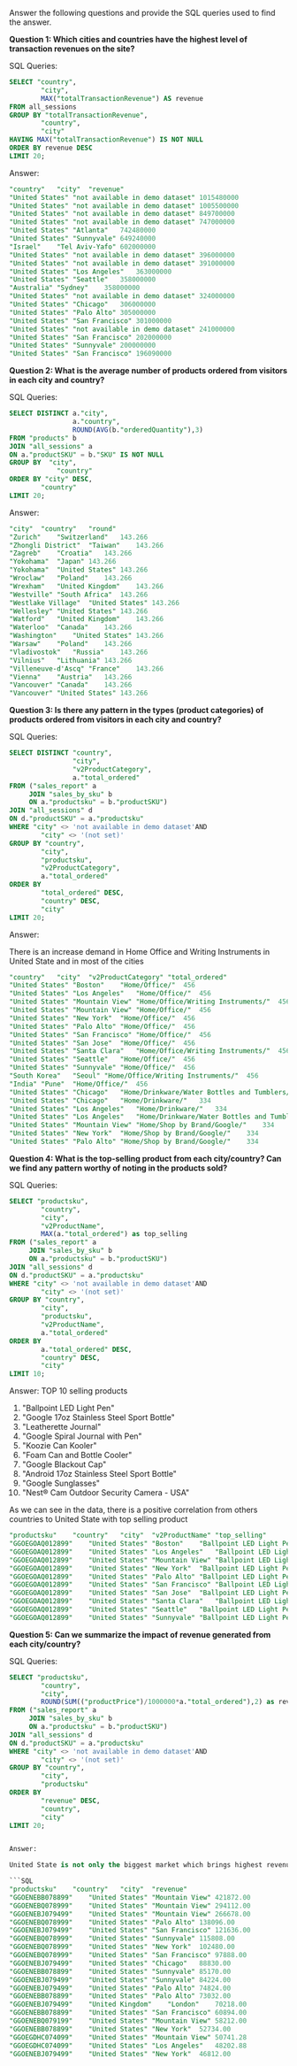 Answer the following questions and provide the SQL queries used to find the answer.

    
**Question 1: Which cities and countries have the highest level of transaction revenues on the site?**


SQL Queries:
```SQL
SELECT "country",
		"city",
		MAX("totalTransactionRevenue") AS revenue
FROM all_sessions
GROUP BY "totalTransactionRevenue",
		"country",
		"city"
HAVING MAX("totalTransactionRevenue") IS NOT NULL		
ORDER BY revenue DESC
LIMIT 20;

```
Answer:
```SQL
"country"	"city"	"revenue"
"United States"	"not available in demo dataset"	1015480000
"United States"	"not available in demo dataset"	1005500000
"United States"	"not available in demo dataset"	849700000
"United States"	"not available in demo dataset"	747000000
"United States"	"Atlanta"	742480000
"United States"	"Sunnyvale"	649240000
"Israel"	"Tel Aviv-Yafo"	602000000
"United States"	"not available in demo dataset"	396000000
"United States"	"not available in demo dataset"	391000000
"United States"	"Los Angeles"	363000000
"United States"	"Seattle"	358000000
"Australia"	"Sydney"	358000000
"United States"	"not available in demo dataset"	324000000
"United States"	"Chicago"	306000000
"United States"	"Palo Alto"	305000000
"United States"	"San Francisco"	301000000
"United States"	"not available in demo dataset"	241000000
"United States"	"San Francisco"	202000000
"United States"	"Sunnyvale"	200000000
"United States"	"San Francisco"	196090000
```

**Question 2: What is the average number of products ordered from visitors in each city and country?**


SQL Queries:
```SQL
SELECT DISTINCT a."city",
				a."country",
				ROUND(AVG(b."orderedQuantity"),3)
FROM "products" b
JOIN "all_sessions" a
ON a."productSKU" = b."SKU" IS NOT NULL
GROUP BY  "city",
			"country"			
ORDER BY "city" DESC,
		"country"
LIMIT 20;
```
Answer:
```SQL
"city"	"country"	"round"
"Zurich"	"Switzerland"	143.266
"Zhongli District"	"Taiwan"	143.266
"Zagreb"	"Croatia"	143.266
"Yokohama"	"Japan"	143.266
"Yokohama"	"United States"	143.266
"Wroclaw"	"Poland"	143.266
"Wrexham"	"United Kingdom"	143.266
"Westville"	"South Africa"	143.266
"Westlake Village"	"United States"	143.266
"Wellesley"	"United States"	143.266
"Watford"	"United Kingdom"	143.266
"Waterloo"	"Canada"	143.266
"Washington"	"United States"	143.266
"Warsaw"	"Poland"	143.266
"Vladivostok"	"Russia"	143.266
"Vilnius"	"Lithuania"	143.266
"Villeneuve-d'Ascq"	"France"	143.266
"Vienna"	"Austria"	143.266
"Vancouver"	"Canada"	143.266
"Vancouver"	"United States"	143.266
```

**Question 3: Is there any pattern in the types (product categories) of products ordered from visitors in each city and country?**


SQL Queries:
```SQL
SELECT DISTINCT "country",
				"city",
				"v2ProductCategory",
				a."total_ordered"
FROM ("sales_report" a
	 JOIN "sales_by_sku" b
	 ON a."productsku" = b."productSKU")
JOIN "all_sessions" d
ON d."productSKU" = a."productsku"
WHERE "city" <> 'not available in demo dataset'AND
		"city" <> '(not set)'
GROUP BY "country",
		"city",
		"productsku",
		"v2ProductCategory",
		a."total_ordered"
ORDER BY 
		"total_ordered" DESC,
		"country" DESC,
		"city"
LIMIT 20;
```
Answer: 

There is an increase demand in Home Office and Writing Instruments in United State and in most of the cities 
```SQL
"country"	"city"	"v2ProductCategory"	"total_ordered"
"United States"	"Boston"	"Home/Office/"	456
"United States"	"Los Angeles"	"Home/Office/"	456
"United States"	"Mountain View"	"Home/Office/Writing Instruments/"	456
"United States"	"Mountain View"	"Home/Office/"	456
"United States"	"New York"	"Home/Office/"	456
"United States"	"Palo Alto"	"Home/Office/"	456
"United States"	"San Francisco"	"Home/Office/"	456
"United States"	"San Jose"	"Home/Office/"	456
"United States"	"Santa Clara"	"Home/Office/Writing Instruments/"	456
"United States"	"Seattle"	"Home/Office/"	456
"United States"	"Sunnyvale"	"Home/Office/"	456
"South Korea"	"Seoul"	"Home/Office/Writing Instruments/"	456
"India"	"Pune"	"Home/Office/"	456
"United States"	"Chicago"	"Home/Drinkware/Water Bottles and Tumblers/"	334
"United States"	"Chicago"	"Home/Drinkware/"	334
"United States"	"Los Angeles"	"Home/Drinkware/"	334
"United States"	"Los Angeles"	"Home/Drinkware/Water Bottles and Tumblers/"	334
"United States"	"Mountain View"	"Home/Shop by Brand/Google/"	334
"United States"	"New York"	"Home/Shop by Brand/Google/"	334
"United States"	"Palo Alto"	"Home/Shop by Brand/Google/"	334
```

**Question 4: What is the top-selling product from each city/country? Can we find any pattern worthy of noting in the products sold?**


SQL Queries:
```SQL
SELECT "productsku",
		"country",
		"city",
		"v2ProductName",
		MAX(a."total_ordered") as top_selling
FROM ("sales_report" a
	 JOIN "sales_by_sku" b
	 ON a."productsku" = b."productSKU")
JOIN "all_sessions" d
ON d."productSKU" = a."productsku"
WHERE "city" <> 'not available in demo dataset'AND
		"city" <> '(not set)'
GROUP BY "country",
		"city",
		"productsku",
		"v2ProductName",
		a."total_ordered"
ORDER BY 
		a."total_ordered" DESC,
		"country" DESC,
		"city"
LIMIT 10;
```

Answer: TOP 10 selling products
1. "Ballpoint LED Light Pen"
2. "Google 17oz Stainless Steel Sport Bottle"
3. "Leatherette Journal"
4. "Google Spiral Journal with Pen"
5. "Koozie Can Kooler"
6. "Foam Can and Bottle Cooler"
7. "Google Blackout Cap"
8. "Android 17oz Stainless Steel Sport Bottle"
9. "Google Sunglasses"
10. "Nest® Cam Outdoor Security Camera - USA"

As we can see in the data, there is a positive correlation from others countries to United State with top selling product
```SQL
"productsku"	"country"	"city"	"v2ProductName"	"top_selling"
"GGOEGOAQ012899"	"United States"	"Boston"	"Ballpoint LED Light Pen"	456
"GGOEGOAQ012899"	"United States"	"Los Angeles"	"Ballpoint LED Light Pen"	456
"GGOEGOAQ012899"	"United States"	"Mountain View"	"Ballpoint LED Light Pen"	456
"GGOEGOAQ012899"	"United States"	"New York"	"Ballpoint LED Light Pen"	456
"GGOEGOAQ012899"	"United States"	"Palo Alto"	"Ballpoint LED Light Pen"	456
"GGOEGOAQ012899"	"United States"	"San Francisco"	"Ballpoint LED Light Pen"	456
"GGOEGOAQ012899"	"United States"	"San Jose"	"Ballpoint LED Light Pen"	456
"GGOEGOAQ012899"	"United States"	"Santa Clara"	"Ballpoint LED Light Pen"	456
"GGOEGOAQ012899"	"United States"	"Seattle"	"Ballpoint LED Light Pen"	456
"GGOEGOAQ012899"	"United States"	"Sunnyvale"	"Ballpoint LED Light Pen"	456
```





**Question 5: Can we summarize the impact of revenue generated from each city/country?**

SQL Queries:
```SQL
SELECT "productsku",
		"country",
		"city",
		ROUND(SUM(("productPrice")/1000000*a."total_ordered"),2) as revenue
FROM ("sales_report" a
	 JOIN "sales_by_sku" b
	 ON a."productsku" = b."productSKU")
JOIN "all_sessions" d
ON d."productSKU" = a."productsku"
WHERE "city" <> 'not available in demo dataset'AND
		"city" <> '(not set)'
GROUP BY "country",
		"city",
		"productsku"
ORDER BY 
		"revenue" DESC,
		"country",
		"city"
LIMIT 20;


Answer: 

United State is not only the biggest market which brings highest revenue in North America but also the biggest market in the world. The second country can be considered as having high revenue is UK. On the other hand, ASIA market and EU market are still low due to purchasing in-store products habit. However, ecommerce is currently increasing drastically  in ASIA countries, as a result, I believe that these countries will be shifted purchasing behavior in near future.

```SQL
"productsku"	"country"	"city"	"revenue"
"GGOENEBB078899"	"United States"	"Mountain View"	421872.00
"GGOENEBQ078999"	"United States"	"Mountain View"	294112.00
"GGOENEBJ079499"	"United States"	"Mountain View"	266678.00
"GGOENEBQ078999"	"United States"	"Palo Alto"	138096.00
"GGOENEBJ079499"	"United States"	"San Francisco"	121636.00
"GGOENEBQ078999"	"United States"	"Sunnyvale"	115808.00
"GGOENEBQ078999"	"United States"	"New York"	102480.00
"GGOENEBQ078999"	"United States"	"San Francisco"	97888.00
"GGOENEBJ079499"	"United States"	"Chicago"	88830.00
"GGOENEBB078899"	"United States"	"Sunnyvale"	85170.00
"GGOENEBJ079499"	"United States"	"Sunnyvale"	84224.00
"GGOENEBJ079499"	"United States"	"Palo Alto"	74824.00
"GGOENEBB078899"	"United States"	"Palo Alto"	73032.00
"GGOENEBJ079499"	"United Kingdom"	"London"	70218.00
"GGOENEBB078899"	"United States"	"San Francisco"	60894.00
"GGOENEBQ079199"	"United States"	"Mountain View"	58212.00
"GGOENEBB078899"	"United States"	"New York"	52734.00
"GGOEGDHC074099"	"United States"	"Mountain View"	50741.28
"GGOEGDHC074099"	"United States"	"Los Angeles"	48202.88
"GGOENEBJ079499"	"United States"	"New York"	46812.00
```

